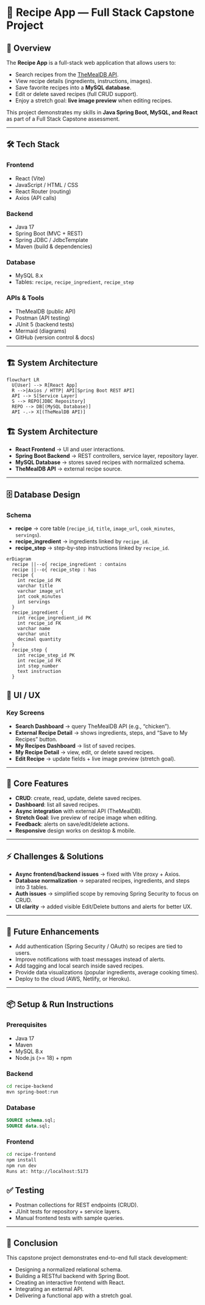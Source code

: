 # 🍲 Recipe App — Full Stack Capstone Project

## 📖 Overview
The **Recipe App** is a full-stack web application that allows users to:
- Search recipes from the [TheMealDB API](https://www.themealdb.com/api.php).
- View recipe details (ingredients, instructions, images).
- Save favorite recipes into a **MySQL database**.
- Edit or delete saved recipes (full CRUD support).
- Enjoy a stretch goal: **live image preview** when editing recipes.

This project demonstrates my skills in **Java Spring Boot, MySQL, and React** as part of a Full Stack Capstone assessment.

---

## 🛠 Tech Stack

### Frontend
- React (Vite)  
- JavaScript / HTML / CSS  
- React Router (routing)  
- Axios (API calls)  

### Backend
- Java 17  
- Spring Boot (MVC + REST)  
- Spring JDBC / JdbcTemplate  
- Maven (build & dependencies)  

### Database
- MySQL 8.x  
- Tables: `recipe`, `recipe_ingredient`, `recipe_step`  

### APIs & Tools
- TheMealDB (public API)  
- Postman (API testing)  
- JUnit 5 (backend tests)  
- Mermaid (diagrams)  
- GitHub (version control & docs)

---

## 🏗 System Architecture

```mermaid
flowchart LR
  U[User] --> R[React App]
  R -->|Axios / HTTP| API[Spring Boot REST API]
  API --> S[Service Layer]
  S --> REPO[JDBC Repository]
  REPO --> DB[(MySQL Database)]
  API -.-> X[(TheMealDB API)]
```

## 🏗 System Architecture

- **React Frontend** → UI and user interactions.  
- **Spring Boot Backend** → REST controllers, service layer, repository layer.  
- **MySQL Database** → stores saved recipes with normalized schema.  
- **TheMealDB API** → external recipe source.  

---

## 🗄 Database Design

### Schema
- **recipe** → core table (`recipe_id`, `title`, `image_url`, `cook_minutes`, `servings`).  
- **recipe_ingredient** → ingredients linked by `recipe_id`.  
- **recipe_step** → step-by-step instructions linked by `recipe_id`.  

```mermaid
erDiagram
  recipe ||--o{ recipe_ingredient : contains
  recipe ||--o{ recipe_step : has
  recipe {
    int recipe_id PK
    varchar title
    varchar image_url
    int cook_minutes
    int servings
  }
  recipe_ingredient {
    int recipe_ingredient_id PK
    int recipe_id FK
    varchar name
    varchar unit
    decimal quantity
  }
  recipe_step {
    int recipe_step_id PK
    int recipe_id FK
    int step_number
    text instruction
  }

```
## 🎨 UI / UX

### Key Screens
- **Search Dashboard** → query TheMealDB API (e.g., “chicken”).  
- **External Recipe Detail** → shows ingredients, steps, and “Save to My Recipes” button.  
- **My Recipes Dashboard** → list of saved recipes.  
- **My Recipe Detail** → view, edit, or delete saved recipes.  
- **Edit Recipe** → update fields + live image preview (stretch goal).  

---

## 🔑 Core Features
- **CRUD**: create, read, update, delete saved recipes.  
- **Dashboard**: list all saved recipes.  
- **Async integration** with external API (TheMealDB).  
- **Stretch Goal**: live preview of recipe image when editing.  
- **Feedback**: alerts on save/edit/delete actions.  
- **Responsive** design works on desktop & mobile.  

---

## ⚡ Challenges & Solutions
- **Async frontend/backend issues** → fixed with Vite proxy + Axios.  
- **Database normalization** → separated recipes, ingredients, and steps into 3 tables.  
- **Auth issues** → simplified scope by removing Spring Security to focus on CRUD.  
- **UI clarity** → added visible Edit/Delete buttons and alerts for better UX.  

---

## 🚀 Future Enhancements
- Add authentication (Spring Security / OAuth) so recipes are tied to users.  
- Improve notifications with toast messages instead of alerts.  
- Add tagging and local search inside saved recipes.  
- Provide data visualizations (popular ingredients, average cooking times).  
- Deploy to the cloud (AWS, Netlify, or Heroku).  

---

## 📦 Setup & Run Instructions

### Prerequisites
- Java 17  
- Maven  
- MySQL 8.x  
- Node.js (>= 18) + npm  

### Backend
```bash
cd recipe-backend
mvn spring-boot:run

```

### Database
```sql
SOURCE schema.sql;
SOURCE data.sql;

```
### Frontend
```bash
cd recipe-frontend
npm install
npm run dev
Runs at: http://localhost:5173

```
## ✅ Testing
- Postman collections for REST endpoints (CRUD).  
- JUnit tests for repository + service layers.  
- Manual frontend tests with sample queries.  

---

## 🎯 Conclusion
This capstone project demonstrates end-to-end full stack development:
- Designing a normalized relational schema.  
- Building a RESTful backend with Spring Boot.  
- Creating an interactive frontend with React.  
- Integrating an external API.  
- Delivering a functional app with a stretch goal.  
